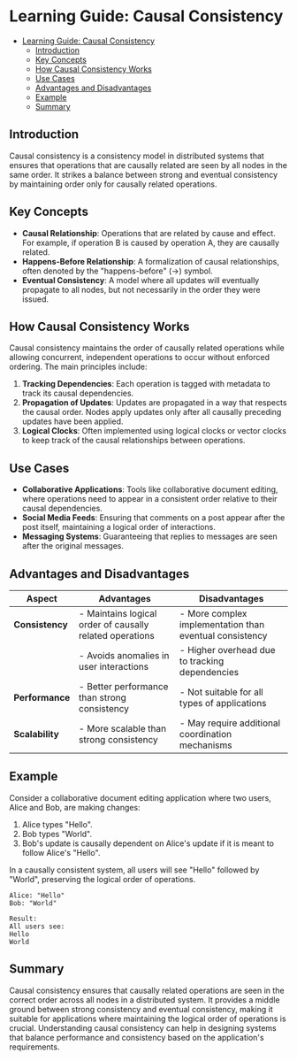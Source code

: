 # Learning Guide: Causal Consistency

- [Learning Guide: Causal Consistency](#learning-guide-causal-consistency)
  - [Introduction](#introduction)
  - [Key Concepts](#key-concepts)
  - [How Causal Consistency Works](#how-causal-consistency-works)
  - [Use Cases](#use-cases)
  - [Advantages and Disadvantages](#advantages-and-disadvantages)
  - [Example](#example)
  - [Summary](#summary)

## Introduction

Causal consistency is a consistency model in distributed systems that ensures that operations that are causally related are seen by all nodes in the same order. It strikes a balance between strong and eventual consistency by maintaining order only for causally related operations.

## Key Concepts

- **Causal Relationship**: Operations that are related by cause and effect. For example, if operation B is caused by operation A, they are causally related.
- **Happens-Before Relationship**: A formalization of causal relationships, often denoted by the "happens-before" (→) symbol.
- **Eventual Consistency**: A model where all updates will eventually propagate to all nodes, but not necessarily in the order they were issued.

## How Causal Consistency Works

Causal consistency maintains the order of causally related operations while allowing concurrent, independent operations to occur without enforced ordering. The main principles include:

1. **Tracking Dependencies**: Each operation is tagged with metadata to track its causal dependencies.
2. **Propagation of Updates**: Updates are propagated in a way that respects the causal order. Nodes apply updates only after all causally preceding updates have been applied.
3. **Logical Clocks**: Often implemented using logical clocks or vector clocks to keep track of the causal relationships between operations.

## Use Cases

- **Collaborative Applications**: Tools like collaborative document editing, where operations need to appear in a consistent order relative to their causal dependencies.
- **Social Media Feeds**: Ensuring that comments on a post appear after the post itself, maintaining a logical order of interactions.
- **Messaging Systems**: Guaranteeing that replies to messages are seen after the original messages.

## Advantages and Disadvantages

| **Aspect**           | **Advantages**                                           | **Disadvantages**                                      |
|----------------------|----------------------------------------------------------|--------------------------------------------------------|
| **Consistency**      | - Maintains logical order of causally related operations | - More complex implementation than eventual consistency |
|                      | - Avoids anomalies in user interactions                  | - Higher overhead due to tracking dependencies          |
| **Performance**      | - Better performance than strong consistency             | - Not suitable for all types of applications            |
| **Scalability**      | - More scalable than strong consistency                  | - May require additional coordination mechanisms        |

## Example

Consider a collaborative document editing application where two users, Alice and Bob, are making changes:

1. Alice types "Hello".
2. Bob types "World".
3. Bob's update is causally dependent on Alice's update if it is meant to follow Alice's "Hello".

In a causally consistent system, all users will see "Hello" followed by "World", preserving the logical order of operations.

```plaintext
Alice: "Hello"
Bob: "World"

Result:
All users see:
Hello
World
```

## Summary

Causal consistency ensures that causally related operations are seen in the correct order across all nodes in a distributed system. It provides a middle ground between strong consistency and eventual consistency, making it suitable for applications where maintaining the logical order of operations is crucial. Understanding causal consistency can help in designing systems that balance performance and consistency based on the application's requirements.

